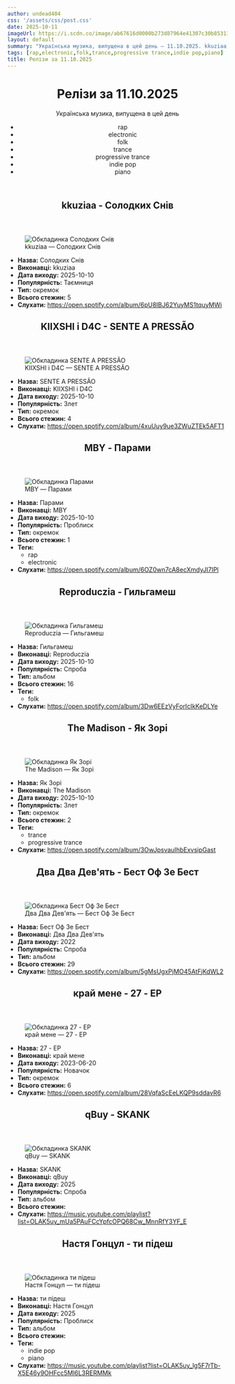 ```yaml
---
author: undead404
css: '/assets/css/post.css'
date: 2025-10-11
imageUrl: https://i.scdn.co/image/ab67616d0000b273d87964e41307c30b85311aab
layout: default
summary: "Українська музика, випущена в цей день – 11.10.2025. kkuziaa, KIIXSHI, D4C, MBY і Reproduczia"
tags: [rap,electronic,folk,trance,progressive trance,indie pop,piano]
title: Релізи за 11.10.2025
---
```


<main class="main-content">
  <header>
    <h1>Релізи за <time datetime="2025-10-11">11.10.2025</time></h1>
    <p class="summary">Українська музика, випущена в цей день</p>
      <ul class="tags">
          <li>rap</li>
          <li>electronic</li>
          <li>folk</li>
          <li>trance</li>
          <li>progressive trance</li>
          <li>indie pop</li>
          <li>piano</li>
      </ul>
  </header>
  <section class="releases">
    <article class="release">
      <header>
        <h2>
          kkuziaa - Солодких Снів
        </h2>
      </header>
      <figure>
        <img src="https://i.scdn.co/image/ab67616d0000b273d87964e41307c30b85311aab" alt="Обкладинка Солодких Снів">
        <figcaption>kkuziaa — Солодких Снів</figcaption>
      </figure>
      <ul>
        <li><strong>Назва:</strong> Солодких Снів</li>
        <li><strong>Виконавці:</strong> kkuziaa</li>
        <li><strong>Дата виходу:</strong> 2025-10-10</li>
        <li><strong>Популярність:</strong> Таємниця</li>
        <li><strong>Тип:</strong> окремок</li>
        <li><strong>Всього стежин:</strong> 5</li>
        <li><strong>Слухати:</strong> <a href="https://open.spotify.com/album/6pU8IBJ62YuyMS1tquyMWi" target="_blank">https:&#x2F;&#x2F;open.spotify.com&#x2F;album&#x2F;6pU8IBJ62YuyMS1tquyMWi</a></li>
      </ul>
    </article>
    <article class="release">
      <header>
        <h2>
          KIIXSHI і D4C - SENTE A PRESSÃO
        </h2>
      </header>
      <figure>
        <img src="https://i.scdn.co/image/ab67616d0000b2736cf2ef663b800a6240273ab4" alt="Обкладинка SENTE A PRESSÃO">
        <figcaption>KIIXSHI і D4C — SENTE A PRESSÃO</figcaption>
      </figure>
      <ul>
        <li><strong>Назва:</strong> SENTE A PRESSÃO</li>
        <li><strong>Виконавці:</strong> KIIXSHI і D4C</li>
        <li><strong>Дата виходу:</strong> 2025-10-10</li>
        <li><strong>Популярність:</strong> Злет</li>
        <li><strong>Тип:</strong> окремок</li>
        <li><strong>Всього стежин:</strong> 4</li>
        <li><strong>Слухати:</strong> <a href="https://open.spotify.com/album/4xuUuy9ue3ZWuZTEk5AFT1" target="_blank">https:&#x2F;&#x2F;open.spotify.com&#x2F;album&#x2F;4xuUuy9ue3ZWuZTEk5AFT1</a></li>
      </ul>
    </article>
    <article class="release">
      <header>
        <h2>
          MBY - Парами
        </h2>
      </header>
      <figure>
        <img src="https://i.scdn.co/image/ab67616d0000b2738aceca2e75978294b5ea11b1" alt="Обкладинка Парами">
        <figcaption>MBY — Парами</figcaption>
      </figure>
      <ul>
        <li><strong>Назва:</strong> Парами</li>
        <li><strong>Виконавці:</strong> MBY</li>
        <li><strong>Дата виходу:</strong> 2025-10-10</li>
        <li><strong>Популярність:</strong> Проблиск</li>
        <li><strong>Тип:</strong> окремок</li>
        <li><strong>Всього стежин:</strong> 1</li>
            <li><strong>Теги:</strong>
            <ul class="tags">
                <li class="tag">rap</li>
                <li class="tag">electronic</li>
            </ul>
            </li>
        <li><strong>Слухати:</strong> <a href="https://open.spotify.com/album/6OZ0wn7cA8ecXmdyJI7IPl" target="_blank">https:&#x2F;&#x2F;open.spotify.com&#x2F;album&#x2F;6OZ0wn7cA8ecXmdyJI7IPl</a></li>
      </ul>
    </article>
    <article class="release">
      <header>
        <h2>
          Reproduczia - Гильгамеш
        </h2>
      </header>
      <figure>
        <img src="https://i.scdn.co/image/ab67616d0000b273a736063420631f59ec5c55c1" alt="Обкладинка Гильгамеш">
        <figcaption>Reproduczia — Гильгамеш</figcaption>
      </figure>
      <ul>
        <li><strong>Назва:</strong> Гильгамеш</li>
        <li><strong>Виконавці:</strong> Reproduczia</li>
        <li><strong>Дата виходу:</strong> 2025-10-10</li>
        <li><strong>Популярність:</strong> Спроба</li>
        <li><strong>Тип:</strong> альбом</li>
        <li><strong>Всього стежин:</strong> 16</li>
            <li><strong>Теги:</strong>
            <ul class="tags">
                <li class="tag">folk</li>
            </ul>
            </li>
        <li><strong>Слухати:</strong> <a href="https://open.spotify.com/album/3Dw6EEzVyForIcIkKeDLYe" target="_blank">https:&#x2F;&#x2F;open.spotify.com&#x2F;album&#x2F;3Dw6EEzVyForIcIkKeDLYe</a></li>
      </ul>
    </article>
    <article class="release">
      <header>
        <h2>
          The Madison - Як Зорі
        </h2>
      </header>
      <figure>
        <img src="https://i.scdn.co/image/ab67616d0000b273266559820e0132aeb3486a8b" alt="Обкладинка Як Зорі">
        <figcaption>The Madison — Як Зорі</figcaption>
      </figure>
      <ul>
        <li><strong>Назва:</strong> Як Зорі</li>
        <li><strong>Виконавці:</strong> The Madison</li>
        <li><strong>Дата виходу:</strong> 2025-10-10</li>
        <li><strong>Популярність:</strong> Злет</li>
        <li><strong>Тип:</strong> окремок</li>
        <li><strong>Всього стежин:</strong> 2</li>
            <li><strong>Теги:</strong>
            <ul class="tags">
                <li class="tag">trance</li>
                <li class="tag">progressive trance</li>
            </ul>
            </li>
        <li><strong>Слухати:</strong> <a href="https://open.spotify.com/album/3OwJpsvauIhbExvsipGast" target="_blank">https:&#x2F;&#x2F;open.spotify.com&#x2F;album&#x2F;3OwJpsvauIhbExvsipGast</a></li>
      </ul>
    </article>
    <article class="release">
      <header>
        <h2>
          Два Два Дев&#39;ять - Бест Оф Зе Бест
        </h2>
      </header>
      <figure>
        <img src="https://i.scdn.co/image/ab67616d0000b2734700864e23c676bb813de71d" alt="Обкладинка Бест Оф Зе Бест">
        <figcaption>Два Два Дев&#39;ять — Бест Оф Зе Бест</figcaption>
      </figure>
      <ul>
        <li><strong>Назва:</strong> Бест Оф Зе Бест</li>
        <li><strong>Виконавці:</strong> Два Два Дев&#39;ять</li>
        <li><strong>Дата виходу:</strong> 2022</li>
        <li><strong>Популярність:</strong> Спроба</li>
        <li><strong>Тип:</strong> альбом</li>
        <li><strong>Всього стежин:</strong> 29</li>
        <li><strong>Слухати:</strong> <a href="https://open.spotify.com/album/5gMsUgxPjMO45AtFjKdWL2" target="_blank">https:&#x2F;&#x2F;open.spotify.com&#x2F;album&#x2F;5gMsUgxPjMO45AtFjKdWL2</a></li>
      </ul>
    </article>
    <article class="release">
      <header>
        <h2>
          край мене - 27 - EP
        </h2>
      </header>
      <figure>
        <img src="https://i.scdn.co/image/ab67616d0000b2736d87047cc47ad7161f63aebf" alt="Обкладинка 27 - EP">
        <figcaption>край мене — 27 - EP</figcaption>
      </figure>
      <ul>
        <li><strong>Назва:</strong> 27 - EP</li>
        <li><strong>Виконавці:</strong> край мене</li>
        <li><strong>Дата виходу:</strong> 2023-06-20</li>
        <li><strong>Популярність:</strong> Новачок</li>
        <li><strong>Тип:</strong> окремок</li>
        <li><strong>Всього стежин:</strong> 6</li>
        <li><strong>Слухати:</strong> <a href="https://open.spotify.com/album/28VqfaScEeLKQP9sddavR6" target="_blank">https:&#x2F;&#x2F;open.spotify.com&#x2F;album&#x2F;28VqfaScEeLKQP9sddavR6</a></li>
      </ul>
    </article>
    <article class="release">
      <header>
        <h2>
          qBuy - SKANK
        </h2>
      </header>
      <figure>
        <img src="https://lh3.googleusercontent.com/XUlN-PtmAG5i3Sr3z0gGd1Ia_4_7HY-PHtnNh6utlyfu8CEuJXzy3nx6HB1yKEkAxtjICilakcabq2h7=w544-h544-l90-rj" alt="Обкладинка SKANK">
        <figcaption>qBuy — SKANK</figcaption>
      </figure>
      <ul>
        <li><strong>Назва:</strong> SKANK</li>
        <li><strong>Виконавці:</strong> qBuy</li>
        <li><strong>Дата виходу:</strong> 2025</li>
        <li><strong>Популярність:</strong> Спроба</li>
        <li><strong>Тип:</strong> альбом</li>
        <li><strong>Всього стежин:</strong> </li>
        <li><strong>Слухати:</strong> <a href="https://music.youtube.com/playlist?list=OLAK5uy_mUa5PAuFCcYpfcOPQ68Cw_MnnRfY3YF_E" target="_blank">https:&#x2F;&#x2F;music.youtube.com&#x2F;playlist?list&#x3D;OLAK5uy_mUa5PAuFCcYpfcOPQ68Cw_MnnRfY3YF_E</a></li>
      </ul>
    </article>
    <article class="release">
      <header>
        <h2>
          Настя Гонцул - ти підеш
        </h2>
      </header>
      <figure>
        <img src="https://lh3.googleusercontent.com/cgE-zsfbVx96H5s8ND4YwYrNNXM5DeRWGnBfEjDBM46ro62OUVeK-WrK-NV7um1wXkf2qCAK7rclHr27=w544-h544-l90-rj" alt="Обкладинка ти підеш">
        <figcaption>Настя Гонцул — ти підеш</figcaption>
      </figure>
      <ul>
        <li><strong>Назва:</strong> ти підеш</li>
        <li><strong>Виконавці:</strong> Настя Гонцул</li>
        <li><strong>Дата виходу:</strong> 2025</li>
        <li><strong>Популярність:</strong> Проблиск</li>
        <li><strong>Тип:</strong> альбом</li>
        <li><strong>Всього стежин:</strong> </li>
            <li><strong>Теги:</strong>
            <ul class="tags">
                <li class="tag">indie pop</li>
                <li class="tag">piano</li>
            </ul>
            </li>
        <li><strong>Слухати:</strong> <a href="https://music.youtube.com/playlist?list=OLAK5uy_lg5F7rTb-X5E46y9OHFcc5Ml6L3RERMMk" target="_blank">https:&#x2F;&#x2F;music.youtube.com&#x2F;playlist?list&#x3D;OLAK5uy_lg5F7rTb-X5E46y9OHFcc5Ml6L3RERMMk</a></li>
      </ul>
    </article>
  </section>
</main>